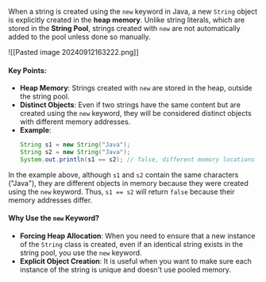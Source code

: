 

When a string is created using the `new` keyword in Java, a new `String` object is explicitly created in the **heap memory**. Unlike string literals, which are stored in the **String Pool**, strings created with `new` are not automatically added to the pool unless done so manually.

![[Pasted image 20240912163222.png]]

#### **Key Points:**
- **Heap Memory**: Strings created with `new` are stored in the heap, outside the string pool.
- **Distinct Objects**: Even if two strings have the same content but are created using the `new` keyword, they will be considered distinct objects with different memory addresses.
- **Example**:
  ```java
  String s1 = new String("Java");
  String s2 = new String("Java");
  System.out.println(s1 == s2); // false, different memory locations
  ```

In the example above, although `s1` and `s2` contain the same characters ("Java"), they are different objects in memory because they were created using the `new` keyword. Thus, `s1 == s2` will return `false` because their memory addresses differ.

#### **Why Use the `new` Keyword?**
- **Forcing Heap Allocation**: When you need to ensure that a new instance of the `String` class is created, even if an identical string exists in the string pool, you use the `new` keyword.
- **Explicit Object Creation**: It is useful when you want to make sure each instance of the string is unique and doesn't use pooled memory.



